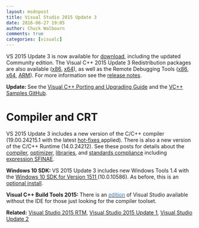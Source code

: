 ```yaml
---
layout: msdnpost
title: Visual Studio 2015 Update 3
date: 2016-06-27 19:05
author: Chuck Walbourn
comments: true
categories: [visualc]
---
```

VS 2015 Update 3 is now available for <a href="http://go.microsoft.com/fwlink/?LinkId=691129">download</a>, including the updated Community edition. The Visual C++ 2015 Update 3 Redistribution packages are also available (<a href="https://go.microsoft.com/fwlink/?LinkId=615459">x86</a>, <a href="https://go.microsoft.com/fwlink/?LinkId=615460">x64</a>), as well as the Remote Debugging Tools (<a href="https://go.microsoft.com/fwlink/?LinkId=615469">x86</a>, <a href="https://go.microsoft.com/fwlink/?LinkId=615470">x64</a>, <a href="https://go.microsoft.com/fwlink/?LinkId=717854">ARM</a>). For more information see the <a href="https://devblogs.microsoft.com/visualstudio/visual-studio-2015-update-3-and-net-core-1-0-available-now/">release notes</a>.
<!--more-->

<strong>Update: </strong>See the <a href="https://docs.microsoft.com/en-us/cpp/porting/visual-cpp-porting-and-upgrading-guide?view=vs-2015">Visual C++ Porting and Upgrading Guide</a> and the <a href="https://github.com/Microsoft/VCSamples">VC++ Samples GitHub</a>.

<h1>Compiler and CRT</h1>

VS 2015 Update 3 includes a new version of the C/C++ compiler (19.00.24215.1 with the latest <a href="https://docs.microsoft.com/en-us/previous-versions/mt752379(v=vs.140)">hot-fixes </a>applied). There is also a new version of the C/C++ Runtime (14.0.24212). See these posts for details about the <a href="https://devblogs.microsoft.com/cppblog/compiler-improvements-in-vs-2015-update-3-rc/">compiler</a>, <a href="https://devblogs.microsoft.com/cppblog/new-code-optimizer/">optimizer</a>, <a href="https://devblogs.microsoft.com/cppblog/stl-fixes-in-vs-2015-update-3/">libraries</a>, and <a href="https://devblogs.microsoft.com/cppblog/standards-version-switches-in-the-compiler/">standards compliance</a> including <a href="https://devblogs.microsoft.com/cppblog/expression-sfinae-improvements-in-vs-2015-update-3/">expression SFINAE</a>.

<strong>Windows 10 SDK: </strong>VS 2015 Update 3 includes new Windows Tools 1.4 with the <a href="https://walbourn.github.io/windows-10-sdk-november-2015/">Windows 10 SDK for Version 1511 </a>(10.0.10586). As before, this is an <a href="https://devblogs.microsoft.com/cppblog/developing-for-windows-10-with-visual-c-2015/">optional install</a>.

<strong>Visual C++ Build Tools 2015: </strong>There is an <a href="http://go.microsoft.com/fwlink/?LinkId=691126"><span style="color: #337ab7">edition</span></a> of Visual Studio available without the IDE for those just looking for the compiler toolset.

<strong>Related:</strong> <a href="https://walbourn.github.io/visual-studio-2015-rtm/">Visual Studio 2015 RTM</a>, <a href="https://walbourn.github.io/visual-studio-2015-update-1/">Visual Studio 2015 Update 1</a>, <a href="https://walbourn.github.io/visual-studio-2015-update-2/">Visual Studio Update 2</a>
